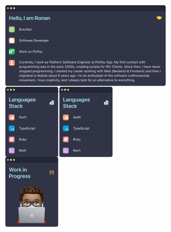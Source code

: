 <a>
  <img src="https://github.com/ronanrodrigo/ronanrodrigo/blob/main/Header.png?raw=true" alt="Currently, I work as Platform Software Engineer at PicPay App. My first contact with programming was in the early 2000s, creating scripts for IRC Clients. Since then, I have never stopped programming. I started my career working with Web (Backend & Frontend) and then I migrated to Mobile about 6 years ago. I’m an enthusiast of the software craftsmanship movement, I love creativity, and I always look for an alternative to everything."/>
</a>
<a href="#">
  <img align="top" src="https://github.com/ronanrodrigo/ronanrodrigo/blob/main/Languages.png?raw=true" width="33%"/>
</a>
<a href="#">
  <img align="top" src="https://github.com/ronanrodrigo/ronanrodrigo/blob/main/Languages.png?raw=true" width="33%"/>
</a>
<a href="#">
  <img align="top" src="https://github.com/ronanrodrigo/ronanrodrigo/blob/main/Wip.png?raw=true" width="33%"/>
</a>

